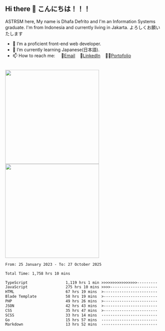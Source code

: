 ## Hi there 👋 こんにちは！！！
ASTRSM here, My name is Dhafa Defrito and I'm an Information Systems graduate. I'm from Indonesia and currently living in Jakarta. よろしくお願いたします

- 🔭 I’m a proficient front-end web developer.
- 🌱 I’m currently learning Japanese(日本語).
- 📫 How to reach me: &nbsp;&nbsp;&nbsp;&nbsp;📧[Email](ddefrito@gmail.com)&nbsp;&nbsp;&nbsp;&nbsp;💼[LinkedIn](https://www.linkedin.com/in/dhafad)&nbsp;&nbsp;&nbsp;&nbsp;👨‍🎨[Portofolio](https://ddefrito.vercel.app/)

<br>

<div align="left">
  <img src="https://media1.tenor.com/m/F96DSPtSiSgAAAAd/isekaijoucho-kamitsubaki.gif" height="300" />
	<a href="https://last.fm/user/nerumaeni"><img src="https://lastfm-recently-played.vercel.app/api?user=nerumaeni&count=5" height="300" /></a>
</div=

<!--START_SECTION:waka-->

```txt
From: 25 January 2023 - To: 27 October 2025

Total Time: 1,758 hrs 10 mins

TypeScript                 1,119 hrs 1 min >>>>>>>>>>>>>>>>---------   63.65 %
JavaScript                 275 hrs 10 mins >>>>---------------------   15.65 %
HTML                       67 hrs 19 mins  >------------------------   03.83 %
Blade Template             58 hrs 19 mins  >------------------------   03.32 %
PHP                        49 hrs 26 mins  >------------------------   02.81 %
JSON                       42 hrs 43 mins  >------------------------   02.43 %
CSS                        35 hrs 47 mins  >------------------------   02.04 %
SCSS                       33 hrs 14 mins  -------------------------   01.89 %
Go                         15 hrs 57 mins  -------------------------   00.91 %
Markdown                   13 hrs 52 mins  -------------------------   00.79 %
```

<!--END_SECTION:waka-->
